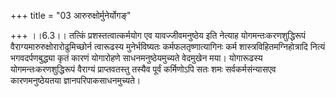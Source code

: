 +++
title = "03 आरुरुक्षोर्मुनेर्योगङ्"

+++
।।6.3।। तत्किं प्रशस्तत्वात्कर्मयोग एव यावज्जीवमनुष्ठेय इति नेत्याह
योगमन्तःकरणशुद्धिरूपं वैराग्यमारुरुक्षोरारोढुमिच्छोर्न त्वारूढस्य
मुनेर्भविष्यतः कर्मफलतृष्णात्यागिनः कर्म शास्त्रविहितमग्निहोत्रादि
नित्यं भगवदर्पणबुद्ध्या कृतं कारणं योगारोहणे साधनमनुष्ठेयमुच्यते
वेदमुखेन मया। योगारूढस्य योगमन्तःकरणशुद्धिरूपं वैराग्यं प्राप्तवतस्तु
तस्यैव पूर्वं कर्मिणोऽपि सतः शमः सर्वकर्मसंन्यासएव कारणमनुष्ठेयतया
ज्ञानपरिपाकसाधनमुच्यते।
